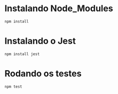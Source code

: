 # Instalando Node_Modules
~~~html
npm install
~~~
# Instalando o Jest
~~~html
npm install jest
~~~

# Rodando os testes
~~~html
npm test
~~~
